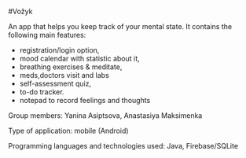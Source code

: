#Vožyk

An app that helps you keep track of your mental state. 
It contains the following main features: 
   - registration/login option,
   - mood calendar with statistic about it,
   - breathing exercises & meditate,
   - meds,doctors visit and labs  
   - self-assessment quiz,
   - to-do tracker.
   - notepad to record feelings and thoughts

Group members: Yanina Asiptsova, Anastasiya Maksimenka

Type of application: mobile (Android) 

Programming languages and technologies used: Java, Firebase/SQLite
